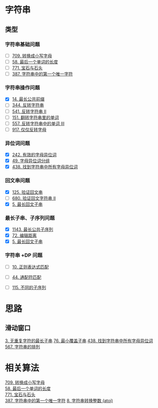 # 字符串

## 类型
### 字符串基础问题
- [ ] [709. 转换成小写字母](https://leetcode-cn.com/problems/to-lower-case/)
- [ ] [58. 最后一个单词的长度](https://leetcode-cn.com/problems/length-of-last-word/)
- [ ] [771. 宝石与石头](https://leetcode-cn.com/problems/jewels-and-stones/)
- [ ] [387. 字符串中的第一个唯一字符](https://leetcode-cn.com/problems/first-unique-character-in-a-string/)

### 字符串操作问题
- [x] [14. 最长公共前缀](https://leetcode-cn.com/problems/longest-common-prefix/description/)
- [ ] [344. 反转字符串](https://leetcode-cn.com/problems/reverse-string/)
- [ ] [541. 反转字符串 II](https://leetcode-cn.com/problems/reverse-string-ii/)
- [ ] [151. 翻转字符串里的单词](https://leetcode-cn.com/problems/reverse-words-in-a-string/)
- [ ] [557. 反转字符串中的单词 III](https://leetcode-cn.com/problems/reverse-words-in-a-string-iii/)
- [ ] [917. 仅仅反转字母](https://leetcode-cn.com/problems/reverse-only-letters/)

### 异位词问题
- [x] [242. 有效的字母异位词](https://leetcode-cn.com/problems/valid-anagram/)
- [x] [49. 字母异位词分组](https://leetcode-cn.com/problems/group-anagrams/)
- [x] [438. 找到字符串中所有字母异位词](https://leetcode-cn.com/problems/find-all-anagrams-in-a-string/)

### 回文串问题
- [x] [125. 验证回文串](https://leetcode-cn.com/problems/valid-palindrome/)
- [ ] [680. 验证回文字符串 Ⅱ](https://leetcode-cn.com/problems/valid-palindrome-ii/)
- [x] [5. 最长回文子串](https://leetcode-cn.com/problems/longest-palindromic-substring/)

### 最长子串、子序列问题
- [x] [1143. 最长公共子序列](https://leetcode-cn.com/problems/longest-common-subsequence/)
- [x] [72. 编辑距离](https://leetcode-cn.com/problems/edit-distance/)
- [x] [5. 最长回文子串](https://leetcode-cn.com/problems/longest-palindromic-substring/)

### 字符串 +DP 问题
- [ ] [10. 正则表达式匹配](https://leetcode-cn.com/problems/regular-expression-matching/)
- [ ] [44. 通配符匹配](https://leetcode-cn.com/problems/wildcard-matching/)
- [ ] [115. 不同的子序列](https://leetcode-cn.com/problems/distinct-subsequences/)


# 思路
## 滑动窗口
[3. 无重复字符的最长子串](https://leetcode-cn.com/problems/longest-substring-without-repeating-characters/)
[76. 最小覆盖子串](https://leetcode-cn.com/problems/minimum-window-substring/)
[438. 找到字符串中所有字母异位词](https://leetcode-cn.com/problems/find-all-anagrams-in-a-string/)
[567. 字符串的排列](https://leetcode-cn.com/problems/permutation-in-string/)

# 相关算法
[709. 转换成小写字母](https://leetcode-cn.com/problems/to-lower-case/)  
[58. 最后一个单词的长度](https://leetcode-cn.com/problems/length-of-last-word/)  
[771. 宝石与石头](https://leetcode-cn.com/problems/jewels-and-stones/)  
[387. 字符串中的第一个唯一字符](https://leetcode-cn.com/problems/first-unique-character-in-a-string/)
[8. 字符串转换整数 (atoi)](https://leetcode-cn.com/problems/string-to-integer-atoi/)

